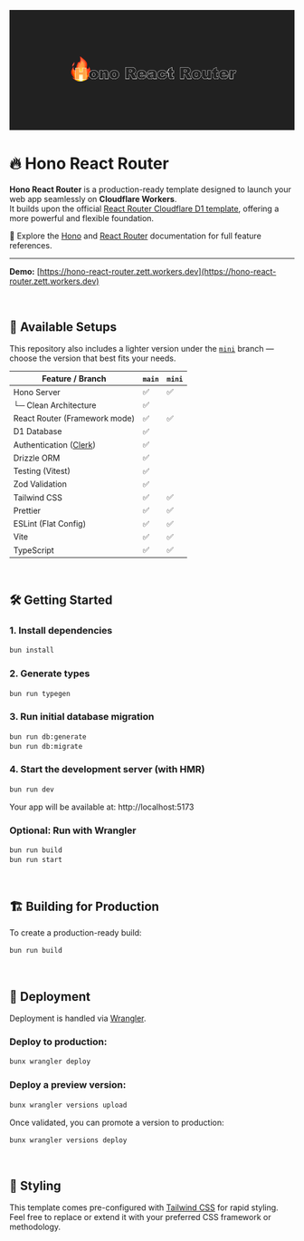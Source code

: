 ![Convertio Image](https://raw.githubusercontent.com/zett-8/images/refs/heads/master/hrr.png)

# 🔥 Hono React Router

**Hono React Router** is a production-ready template designed to launch your web app seamlessly on **Cloudflare Workers**.  
It builds upon the official [React Router Cloudflare D1 template](https://github.com/remix-run/react-router-templates/tree/main/cloudflare-d1), offering a more powerful and flexible foundation.

📖 Explore the [Hono](https://hono.dev/) and [React Router](https://reactrouter.com/) documentation for full feature references.

---

**Demo:** [https://hono-react-router.zett.workers.dev](https://hono-react-router.zett.workers.dev)

<br />

## 🚀 Available Setups

This repository also includes a lighter version under the [`mini`](https://github.com/zett-8/hono-react-router/tree/mini) branch — choose the version that best fits your needs.

| Feature / Branch                             | `main` | `mini` |
| -------------------------------------------- | ------ | ------ |
| Hono Server                                  | ✅     | ✅     |
| └─ Clean Architecture                        | ✅     |        |
| React Router (Framework mode)                | ✅     | ✅     |
| D1 Database                                  | ✅     |        |
| Authentication ([Clerk](https://clerk.com/)) | ✅     |        |
| Drizzle ORM                                  | ✅     |        |
| Testing (Vitest)                             | ✅     |        |
| Zod Validation                               | ✅     |        |
| Tailwind CSS                                 | ✅     | ✅     |
| Prettier                                     | ✅     | ✅     |
| ESLint (Flat Config)                         | ✅     | ✅     |
| Vite                                         | ✅     | ✅     |
| TypeScript                                   | ✅     | ✅     |

<br />

## 🛠️ Getting Started

### 1. Install dependencies

```bash
bun install
```

### 2. Generate types

```bash
bun run typegen
```

### 3. Run initial database migration

```bash
bun run db:generate
bun run db:migrate
```

### 4. Start the development server (with HMR)

```bash
bun run dev
```

Your app will be available at: http://localhost:5173

### Optional: Run with Wrangler

```sh
bun run build
bun run start
```

<br />

## 🏗 Building for Production

To create a production-ready build:

```bash
bun run build
```

<br />

## 🚢 Deployment

Deployment is handled via [Wrangler](https://developers.cloudflare.com/workers/wrangler/).

### Deploy to production:

```sh
bunx wrangler deploy
```

### Deploy a preview version:

```sh
bunx wrangler versions upload
```

Once validated, you can promote a version to production:

```sh
bunx wrangler versions deploy
```

<br />

## 🎨 Styling

This template comes pre-configured with [Tailwind CSS](https://tailwindcss.com/) for rapid styling.
Feel free to replace or extend it with your preferred CSS framework or methodology.
